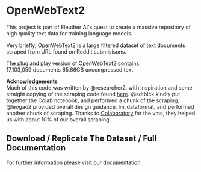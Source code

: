 # OpenWebText2

This project is part of Eleuther AI's quest to create a massive repository of high quality text data for training language models.

Very briefly, OpenWebText2 is a large filtered dataset of text documents scraped from URL found on Reddit submisisons.

The plug and play version of OpenWebText2 contains:<br/>
17,103,059 documents 
65.86GB uncompressed text

**Acknowledgements**  
Much of this code was written by @researcher2, with inspiration and some straight copying of the scraping code found [here](https://github.com/yet-another-account/openwebtext/). @sdtblck kindly put together the Colab notebook, and performed a chunk of the scraping. @leogao2 provided overall design guidance, lm_dataformat, and performed another chunk of scraping. Thanks to [Colaboratory](https://colab.research.google.com/) for the vms, they helped us with about 10% of our overall scraping.

## Download / Replicate The Dataset / Full Documentation

For further information please visit our [documentation](https://openwebtext2.readthedocs.io/en/latest/).
